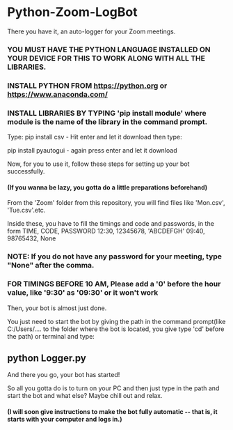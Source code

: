 # Python-Zoom-LogBot
There you have it, an auto-logger for your Zoom meetings.

### YOU MUST HAVE THE PYTHON LANGUAGE INSTALLED ON YOUR DEVICE FOR THIS TO WORK ALONG WITH ALL THE LIBRARIES.
### INSTALL PYTHON FROM https://python.org or https://www.anaconda.com/
### INSTALL LIBRARIES BY TYPING 'pip install module' where module is the name of the library in the command prompt.

Type:
pip install csv     - Hit enter and let it download then type:

pip install pyautogui   - again press enter and let it download

Now, for you to use it, follow these steps for setting up your bot successfully.
#### (If you wanna be lazy, you gotta do a little preparations beforehand)

From the 'Zoom' folder from this repository, you will find files like 'Mon.csv', 'Tue.csv'.etc.


Inside these, you have to fill the timings and code and passwords, in the form 
  TIME, CODE, PASSWORD
  12:30, 12345678, 'ABCDEFGH'
  09:40, 98765432, None 
  

### NOTE: If you do not have any password for your meeting, type "None" after the comma.


### FOR TIMINGS BEFORE 10 AM, Please add a '0' before the hour value, like '9:30' as '09:30' or it won't work

Then, your bot is almost just done.

You just need to start the bot by giving the path in the command prompt(like C:/Users/.... to the folder where the bot is located, you give type 'cd' before the path) or terminal and type:

## python Logger.py

And there you go, your bot has started!

So all you gotta do is to turn on your PC and then just type in the path and start the bot and what else?
Maybe chill out and relax.

#### (I will soon give instructions to make the bot fully automatic -- that is, it starts with your computer and logs in.)
